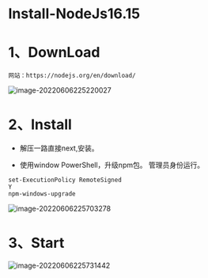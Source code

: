 # Install-NodeJs16.15

# 1、DownLoad

```properties
网站：https://nodejs.org/en/download/
```

![image-20220606225220027](C:/Users/wangnaixing/AppData/Roaming/Typora/typora-user-images/image-20220606225220027.png)

# 2、Install

- 解压一路直接next,安装。

- 使用window PowerShell，升级npm包。 管理员身份运行。

```
set-ExecutionPolicy RemoteSigned
Y
npm-windows-upgrade
```

![image-20220606225703278](C:/Users/wangnaixing/AppData/Roaming/Typora/typora-user-images/image-20220606225703278.png)

# 3、Start

![image-20220606225731442](C:/Users/wangnaixing/AppData/Roaming/Typora/typora-user-images/image-20220606225731442.png)